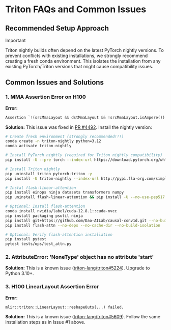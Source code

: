 # Triton FAQs and Common Issues

## Recommended Setup Approach

> [!IMPORTANT]
> Triton nightly builds often depend on the latest PyTorch nightly versions. To prevent conflicts with existing installations, we strongly recommend creating a fresh conda environment. This isolates the installation from any existing PyTorch/Triton versions that might cause compatibility issues.

## Common Issues and Solutions

### 1. MMA Assertion Error on H100

**Error:**
```py
Assertion `!(srcMmaLayout && dstMmaLayout && !srcMmaLayout.isAmpere()) && "mma -> mma layout conversion is only supported on Ampere"' failed.
```

**Solution:**
This issue was fixed in [PR #4492](https://github.com/triton-lang/triton/pull/4492). Install the nightly version:

```sh
# Create fresh environment (strongly recommended!!!)
conda create -n triton-nightly python=3.12
conda activate triton-nightly

# Install PyTorch nightly (required for Triton nightly compatibility)
pip install -U --pre torch --index-url https://download.pytorch.org/whl/nightly/cu128

# Install Triton nightly
pip uninstall triton pytorch-triton -y
pip install -U triton-nightly --index-url http://pypi.fla-org.com/simple --trusted-host pypi.fla-org.com

# Instal flash-linear-attention
pip install einops ninja datasets transformers numpy
pip uninstall flash-linear-attention && pip install -U --no-use-pep517 git+https://github.com/fla-org/flash-linear-attention --no-deps

# Optional: Install flash-attention
conda install nvidia/label/cuda-12.8.1::cuda-nvcc
pip install packaging psutil ninja
pip install git+https://github.com/Dao-AILab/causal-conv1d.git --no-build-isolation
pip install flash-attn --no-deps --no-cache-dir --no-build-isolation

# Optional: Verify flash-attention installation
pip install pytest
pytest tests/ops/test_attn.py
```

### 2. AttributeError: 'NoneType' object has no attribute 'start'

**Solution:**
This is a known issue ([triton-lang/triton#5224](https://github.com/triton-lang/triton/issues/5224)). Upgrade to Python 3.10+.

### 3. H100 LinearLayout Assertion Error

**Error:**
```
mlir::triton::LinearLayout::reshapeOuts(...) failed.
```

**Solution:**
This is a known issue ([triton-lang/triton#5609](https://github.com/triton-lang/triton/issues/5609)). Follow the same installation steps as in Issue #1 above.
